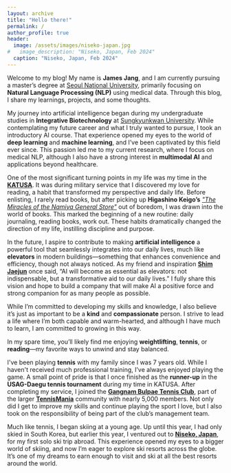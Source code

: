 ```yaml
---
layout: archive
title: "Hello there!"
permalink: /
author_profile: true
header:
  image: /assets/images/niseko-japan.jpg
#   image_description: "Niseko, Japan, Feb 2024"
  caption: "Niseko, Japan, Feb 2024"
---
```



Welcome to my blog! My name is **James Jang**, and I am currently pursuing a master’s degree at [Seoul National University](https://en.wikipedia.org/wiki/Seoul_National_University), primarily focusing on **Natural Language Processing (NLP)** using medical data. Through this blog, I share my learnings, projects, and some thoughts.

My journey into artificial intelligence began during my undergraduate studies in **Integrative Biotechnology** at [Sungkyunkwan University](https://en.wikipedia.org/wiki/Sungkyunkwan_University). While contemplating my future career and what I truly wanted to pursue, I took an introductory AI course. That experience opened my eyes to the world of **deep learning** and **machine learning**, and I’ve been captivated by this field ever since. This passion led me to my current research, where I focus on medical NLP, although I also have a strong interest in **multimodal AI** and applications beyond healthcare.

One of the most significant turning points in my life was my time in the [**KATUSA**](https://en.wikipedia.org/wiki/Korean_Augmentation_to_the_United_States_Army). It was during military service that I discovered my love for reading, a habit that transformed my perspective and daily life. Before enlisting, I rarely read books, but after picking up **Higashino Keigo’s** [*"The Miracles of the Namiya General Store"*](https://en.wikipedia.org/wiki/Miracles_of_the_Namiya_General_Store) out of boredom, I was drawn into the world of books. This marked the beginning of a new routine: daily journaling, reading books, work out. These habits dramatically changed the direction of my life, instilling discipline and purpose.

In the future, I aspire to contribute to making **artificial intelligence** a powerful tool that seamlessly integrates into our daily lives, much like **elevators** in modern buildings—something that enhances convenience and efficiency, though not always noticed. As my friend and inspiration [**Shim Jaejun**](https://www.linkedin.com/in/jjunshim/) once said, “AI will become as essential as elevators: not indispensable, but a transformative aid to our daily lives.” I fully share this vision and hope to build a company that will make AI a positive force and strong companion for as many people as possible.

While I’m committed to developing my skills and knowledge, I also believe it’s just as important to be a **kind** and **compassionate** person. I strive to lead a life where I’m both capable and warm-hearted, and although I have much to learn, I am committed to growing in this way.

In my spare time, you’ll likely find me enjoying **weightlifting**, **tennis**, or **reading**—my favorite ways to unwind and stay balanced. 

I've been playing **tennis** with my family since I was 7 years old. While I haven't received much professional training, I’ve always enjoyed playing the game. A small point of pride is that I once finished as the **runner-up** in the **USAG-Daegu tennis tournament** during my time in KATUSA. After completing my service, I joined the [**Gangnam Bulpae Tennis Club**](https://www.youtube.com/watch?app=desktop&v=L5XBMYhiGVU), part of the larger [**TennisMania**](https://cafe.naver.com/tetizen) community with nearly 5,000 members. Not only did I get to improve my skills and continue playing the sport I love, but I also took on the responsibility of being part of the club’s management team.

Much like tennis, I began skiing at a young age. Up until this year, I had only skied in South Korea, but earlier this year, I ventured out to [**Niseko, Japan**](https://www.niseko.ne.jp/en/), for my first solo ski trip abroad. This experience opened my eyes to a bigger world of skiing, and now I’m eager to explore ski resorts across the globe. It’s one of my dreams to earn enough to visit and ski at all the best resorts around the world.


